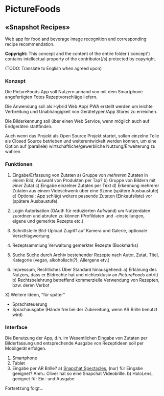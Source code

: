 # PictureFoods
## «Snapshot Recipes»

Web app for food and beverage image recognition and corresponding recipe recommendation.

**Copyright:** This concept and the content of the entire folder ('concept') contains intellectual property of the contributor(/s) protected by copyright.

(TODO: Translate to English when agreed upon)

### Konzept 

Die PictureFoods App soll Nutzern anhand von mit dem Smartphone angefertigten Fotos Rezeptvorschläge liefern. 

Die Anwendung soll als Hybrid Web App/ PWA erstellt werden um leichte Verbreitung und Unabhängigkeit von Gerätetypen/App Stores zu erreichen.

Die Bilderkennung soll über einen Web Service, wenn möglich auch auf Endgeräten stattfinden.

Auch wenn das Projekt als Open Source Projekt startet, sollen einzelne Teile als Closed Source betrieben und weiterentwickelt werden können, um eine Option auf (parallele) wirtschaftliche/gewerbliche Nutzung/Erweiterung zu wahren.


### Funktionen

1) Eingabe/Erfassung von Zutaten 
  a) Gruppe von *mehreren* Zutaten in *einem* Bild, 
     Auswahl von Produkten per Tap?
  b) Gruppe von Bildern mit *einer* Zutat
  c) Eingabe einzelner Zutaten per Text 
  d) Erkennung mehrerer Zutaten aus einem Videschwenk über eine Szene (spätere Ausbaustufe)
  e) Optional: App schlägt weitere passende Zutaten (Einkaufsliste) vor (spätere Ausbaustufe)

2) Login
  Autorisation (OAuth für reduzierten Aufwand) um Nutzerdaten zuordnen und abrufen zu können (Profildaten und -einstellungen, eigene und gemerkte Rezepte etc.)

3) Schnittstelle Bild-Upload
  Zugriff auf Kamera und Galerie, optionale Verschlagwortung

4) Rezeptsammlung
  Verwaltung gemerkter Rezepte (Bookmarks)

5) Suche
  Suche durch Archiv bestehender Rezepte nach Autor, Zutat, Titel, Kategorie (vegan, alkoholisch(?), Allergene etv.)

6) Impressum, Rechtliches
  Über Standard hinausgehend: 
  a) Erklärung des Nutzers, dass er Bildrechte hat und nichtexklusiv an _PictureFoods_ abtritt
  b) Rechtsbelehrung betreffend kommerzielle Verwendung von Rezepten, bzw. deren Verbot

X) Weitere Ideen, "für später"
  - Sprachsteuerung
  - Sprachausgabe (Hände frei bei der Zubereitung, wenn AR Brille benutzt wird)

### Interface
Die Benutzung der App, d.h. im Wesentlichen Eingabe von Zutaten per Bilderfassung und entsprechende Ausgabe von Rezeptideen soll per Mobilgerät erfolgen.

1) Smartphone
2) Tablet
3) Eingabe per AR Brille?
  a) [Snapchat Spectacles](https://www.spectacles.com/de/), (nur) für Eingabe geeignet?
    Anm.: Oliver hat so eine Snapchat Videobrille.
  b) HoloLens, geeignet für Ein- und Ausgabe


Fortsetzung folgt...